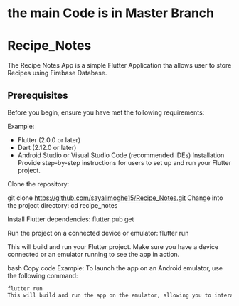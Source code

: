 # the main Code is in Master Branch
# Recipe_Notes

The Recipe Notes App is a simple Flutter Application tha allows user to store Recipes using Firebase Database.

## Prerequisites
Before you begin, ensure you have met the following requirements:

Example:
- Flutter (2.0.0 or later)
- Dart (2.12.0 or later)
- Android Studio or Visual Studio Code (recommended IDEs)
Installation
Provide step-by-step instructions for users to set up and run your Flutter project.

Clone the repository:


git clone https://github.com/sayalimoghe15/Recipe_Notes.git
Change into the project directory:
cd recipe_notes

Install Flutter dependencies:
flutter pub get

Run the project on a connected device or emulator:
flutter run

This will build and run your Flutter project. Make sure you have a device connected or an emulator running to see the app in action.

bash
Copy code
Example:
To launch the app on an Android emulator, use the following command:

```bash
flutter run
This will build and run the app on the emulator, allowing you to interact with it.
